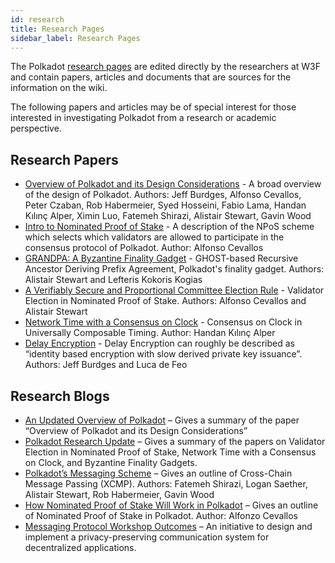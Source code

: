 ```yaml
---
id: research
title: Research Pages
sidebar_label: Research Pages
---
```


The Polkadot [research pages](https://research.polkadot.network) are edited directly by the researchers at W3F and contain papers, articles and documents that are sources for the information on the wiki.

The following papers and articles may be of special interest for those interested in investigating Polkadot from a research or academic perspective.

## Research Papers

- [Overview of Polkadot and its Design Considerations](https://arxiv.org/pdf/2005.13456.pdf) - A broad overview of the design of Polkadot. Authors: Jeff Burdges, Alfonso Cevallos, Peter Czaban, Rob Habermeier, Syed Hosseini, Fabio Lama, Handan Kılınç Alper, Ximin Luo, Fatemeh Shirazi, Alistair Stewart, Gavin Wood
- [Intro to Nominated Proof of Stake](https://research.web3.foundation/en/latest/polkadot/NPoS/index.html) - A description of the NPoS scheme which selects which validators are allowed to participate in the consensus protocol of Polkadot. Author: Alfonso Cevallos
- [GRANDPA: A Byzantine Finality Gadget](https://arxiv.org/abs/2007.01560) - GHOST-based Recursive Ancestor Deriving Prefix Agreement, Polkadot's finality gadget. Authors: Alistair Stewart and Lefteris Kokoris Kogias
- [A Verifiably Secure and Proportional Committee Election Rule](https://arxiv.org/abs/2004.12990) - Validator Election in Nominated Proof of Stake. Authors: Alfonso Cevallos and Alistair Stewart
- [Network Time with a Consensus on Clock](https://eprint.iacr.org/2019/1348.pdf) - Consensus on Clock in Universally Composable Timing. Author: Handan Kılınç Alper
- [Delay Encryption](https://eprint.iacr.org/2020/638) - Delay Encryption can roughly be described as “identity based encryption with slow derived private key issuance”. Authors: Jeff Burdges and Luca de Feo

## Research Blogs

- [An Updated Overview of Polkadot](https://polkadot.network/an-updated-overview-of-polkadot/) – Gives a summary of the paper “Overview of Polkadot and its Design Considerations”
- [Polkadot Research Update](https://polkadot.network/polkadot-research-update/) – Gives a summary of the papers on Validator Election in Nominated Proof of Stake, Network Time with a Consensus on Clock, and Byzantine Finality Gadgets.
- [Polkadot’s Messaging Scheme](https://medium.com/web3foundation/polkadots-messaging-scheme-b1ec560908b7) – Gives an outline of Cross-Chain Message Passing (XCMP). Authors: Fatemeh Shirazi, Logan Saether, Alistair Stewart, Rob Habermeier, Gavin Wood
- [How Nominated Proof of Stake Will Work in Polkadot](https://medium.com/web3foundation/how-nominated-proof-of-stake-will-work-in-polkadot-377d70c6bd43) – Gives an outline of Nominated Proof of Stake in Polkadot. Author: Alfonzo Cevallos
- [Messaging Protocol Workshop Outcomes](https://medium.com/web3foundation/messaging-protocol-workshop-outcomes-7a827d02a81a) – An initiative to design and implement a privacy-preserving communication system for decentralized applications.
